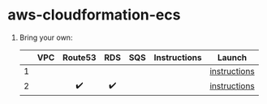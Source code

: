 # aws-cloudformation-ecs

1. Bring your own:

    |   | VPC | Route53 | RDS | SQS | Instructions | Launch |
    |:-:|:---:|:-------:|:---:|:---:|:------------:|:------:|
    | 1 | | | | | | [instructions](https://github.com/Senzing/aws-cloudformation-ecs-poc-simple) | [:arrow_forward:](https://console.aws.amazon.com/cloudformation/home#/stacks/new?stackName=senzing-poc&templateURL=https://s3.amazonaws.com/public-read-access/aws-cloudformation-ecs-poc-simple/cloudformation.yaml) |
    | 2| | :heavy_check_mark: | :heavy_check_mark: | | | [instructions](docs/senzing-demo-user-vpc-hosted-zone) | |

